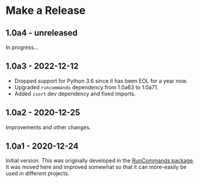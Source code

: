 # Make a Release

## 1.0a4 - unreleased

In progress...

## 1.0a3 - 2022-12-12

- Dropped support for Python 3.6 since it has been EOL for a year now.
- Upgraded `runcommands` dependency from 1.0a63 to 1.0a71.
- Added `isort` dev dependency and fixed imports.

## 1.0a2 - 2020-12-25

Improvements and other changes.

## 1.0a1 - 2020-12-24

Initial version. This was originally developed in the [RunCommands
package](https://github.com/wylee/runcommands). It was moved here and
improved somewhat so that it can more-easily be used in different
projects.
